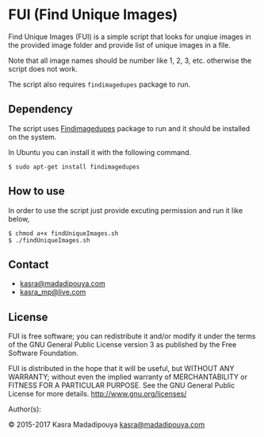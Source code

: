 FUI (Find Unique Images)
=======================
Find Unique Images (FUI) is a simple script that looks for unqiue images in the provided image folder and provide list of unique images in a file.

Note that all image names should be number like 1, 2, 3, etc. otherwise the script does not work.

The script also requires `findimagedupes` package to run.

## Dependency
The script uses [Findimagedupes](http://www.jhnc.org/findimagedupes) package to run and it should be installed on the system.

In Ubuntu you can install it with the following command.

    $ sudo apt-get install findimagedupes
  
## How to use
In order to use the script just provide excuting permission and run it like below,

    $ chmod a+x findUniqueImages.sh
    $ ./findUniqueImages.sh

## Contact
* kasra@madadipouya.com  
* kasra_mp@live.com  

## License
FUI is free software; you can redistribute it and/or modify
it under the terms of the GNU General Public License version 3
as published by the Free Software Foundation.

FUI is distributed in the hope that it will be useful,
but WITHOUT ANY WARRANTY; without even the implied warranty of
MERCHANTABILITY or FITNESS FOR A PARTICULAR PURPOSE.  See the
GNU General Public License for more details.  <http://www.gnu.org/licenses/>

Author(s):

© 2015-2017 Kasra Madadipouya <kasra@madadipouya.com>
